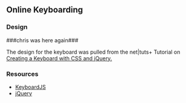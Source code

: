 ## Online Keyboarding ##

### Design ##

###chris was here again###

The design for the keyboard was pulled from the net|tuts+ Tutorial on [Creating a Keyboard with CSS and jQuery.](http://net.tutsplus.com/tutorials/javascript-ajax/creating-a-keyboard-with-css-and-jquery/)

### Resources ###

* [KeyboardJS](http://robertwhurst.github.com/KeyboardJS/)
* [jQuery](http://jquery.com)

